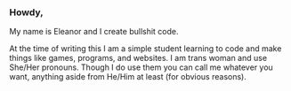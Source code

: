 ### Howdy,
My name is Eleanor and I create bullshit code.

At the time of writing this I am a simple student learning to code and make things like games, programs, and websites.
I am trans woman and use She/Her pronouns. Though I do use them you can call me whatever you want, anything aside from He/Him at least (for obvious reasons).

